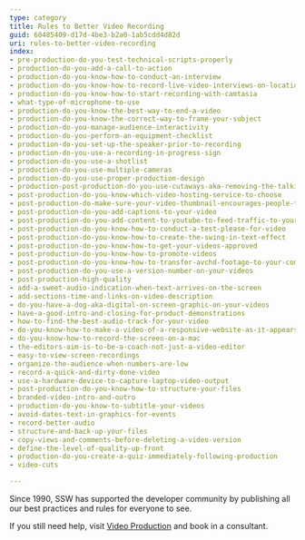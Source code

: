 ```yaml
---
type: category
title: Rules to Better Video Recording
guid: 60485409-d17d-4be3-b2a0-1ab5cdd4d82d
uri: rules-to-better-video-recording
index:
- pre-production-do-you-test-technical-scripts-properly
- production-do-you-add-a-call-to-action
- production-do-you-know-how-to-conduct-an-interview
- production-do-you-know-how-to-record-live-video-interviews-on-location
- production-do-you-know-how-to-start-recording-with-camtasia
- what-type-of-microphone-to-use
- production-do-you-know-the-best-way-to-end-a-video
- production-do-you-know-the-correct-way-to-frame-your-subject
- production-do-you-manage-audience-interactivity
- production-do-you-perform-an-equipment-checklist
- production-do-you-set-up-the-speaker-prior-to-recording
- production-do-you-use-a-recording-in-progress-sign
- production-do-you-use-a-shotlist
- production-do-you-use-multiple-cameras
- production-do-you-use-proper-production-design
- production-post-production-do-you-use-cutaways-aka-removing-the-talking-head
- post-production-do-you-know-which-video-hosting-service-to-choose
- post-production-do-make-sure-your-video-thumbnail-encourages-people-to-watch-the-video
- post-production-do-you-add-captions-to-your-video
- post-production-do-you-add-content-to-youtube-to-feed-traffic-to-your-other-sites
- post-production-do-you-know-how-to-conduct-a-test-please-for-video
- post-production-do-you-know-how-to-create-the-swing-in-text-effect
- post-production-do-you-know-how-to-get-your-videos-approved
- post-production-do-you-know-how-to-promote-videos
- post-production-do-you-know-how-to-transfer-avchd-footage-to-your-computer
- post-production-do-you-use-a-version-number-on-your-videos
- post-production-high-quality
- add-a-sweet-audio-indication-when-text-arrives-on-the-screen
- add-sections-time-and-links-on-video-description
- do-you-have-a-dog-aka-digital-on-screen-graphic-on-your-videos
- have-a-good-intro-and-closing-for-product-demonstrations
- how-to-find-the-best-audio-track-for-your-video
- do-you-know-how-to-make-a-video-of-a-responsive-website-as-it-appears-on-a-mobile-phone
- do-you-know-how-to-record-the-screen-on-a-mac
- the-editors-aim-is-to-be-a-coach-not-just-a-video-editor
- easy-to-view-screen-recordings
- organize-the-audience-when-numbers-are-low
- record-a-quick-and-dirty-done-video
- use-a-hardware-device-to-capture-laptop-video-output
- post-production-do-you-know-how-to-structure-your-files
- branded-video-intro-and-outro
- production-do-you-know-to-subtitle-your-videos
- avoid-dates-text-in-graphics-for-events
- record-better-audio
- structure-and-back-up-your-files
- copy-views-and-comments-before-deleting-a-video-version
- define-the-level-of-quality-up-front
- production-do-you-create-a-quiz-immediately-following-production
- video-cuts

---
```

<p>​Since 1990, SSW has supported the developer community by publishing all our best practices and rules for everyone to see.&#160;</p><p>If you still need help, visit <a href="http&#58;//www.ssw.com.au/ssw/Consulting/Video-Production/">Video Production​</a>&#160;<a href="http&#58;//www.ssw.com.au/ssw/Consulting/Default.aspx">​</a>and book in a consultant.​​</p>


